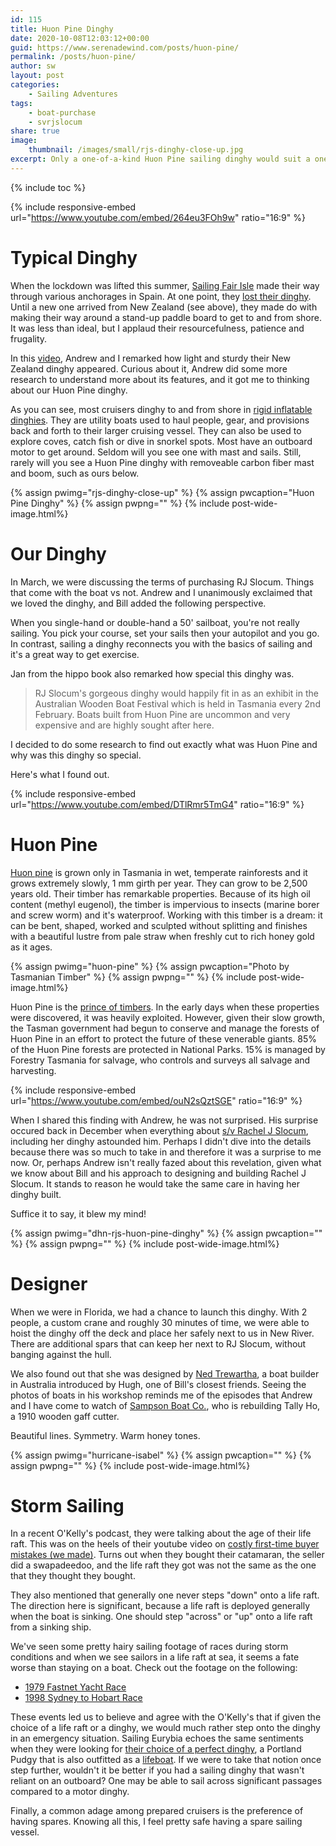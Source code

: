 ```yaml
---
id: 115
title: Huon Pine Dinghy
date: 2020-10-08T12:03:12+00:00
guid: https://www.serenadewind.com/posts/huon-pine/
permalink: /posts/huon-pine/
author: sw
layout: post
categories:
    - Sailing Adventures
tags:
    - boat-purchase
    - svrjslocum
share: true
image:
    thumbnail: /images/small/rjs-dinghy-close-up.jpg 
excerpt: Only a one-of-a-kind Huon Pine sailing dinghy would suit a one-of-a-kind Kevlar staysail schooner, RJ Slocum. Here's the backstory on this unique dinghy made of Huon Pine, the prince of timbers. 
---
```

{% include toc %}

{% include responsive-embed url="https://www.youtube.com/embed/264eu3FOh9w" ratio="16:9" %}

# Typical Dinghy 

When the lockdown was lifted this summer, [Sailing Fair Isle](https://www.youtube.com/channel/UCjJH0fF_wXUjARGD-SZfHIQ) made their way through various anchorages in Spain. At one point, they [lost their dinghy](https://www.youtube.com/watch?v=hEqkTPbc9mw). Until a new one arrived from New Zealand (see above), they made do with making their way around a stand-up paddle board to get to and from shore. It was less than ideal, but I applaud their resourcefulness, patience and frugality.

In this [video](https://www.youtube.com/watch?v=dKsUN1s4BeY), Andrew and I remarked how light and sturdy their New Zealand dinghy appeared. Curious about it, Andrew did some more research to understand more about its features, and it got me to thinking about our Huon Pine dinghy.

As you can see, most cruisers dinghy to and from shore in [rigid inflatable dinghies](https://www.boatus.com/magazine/2016/october/dinghy-basics.asp). They are utility boats used to haul people, gear, and provisions back and forth to their larger cruising vessel. They can also be used to explore coves, catch fish or dive in snorkel spots. Most have an outboard motor to get around. Seldom will you see one with mast and sails. Still, rarely will you see a Huon Pine dinghy with removeable carbon fiber mast and boom, such as ours below.

{% assign pwimg="rjs-dinghy-close-up" %}
{% assign pwcaption="Huon Pine Dinghy" %}
{% assign pwpng="" %}
{% include post-wide-image.html%}

# Our Dinghy 

In March, we were discussing the terms of purchasing RJ Slocum. Things that come with the boat vs not. Andrew and I unanimously exclaimed that we loved the dinghy, and Bill added the following perspective.

When you single-hand or double-hand a 50' sailboat, you're not really sailing. You pick your course, set your sails then your autopilot and you go. In contrast, sailing a dinghy reconnects you with the basics of sailing and it's a great way to get exercise.  

Jan from the hippo book also remarked how special this dinghy was.

> RJ Slocum's gorgeous dinghy would happily fit in as an exhibit in the Australian Wooden Boat Festival which is held in Tasmania every 2nd February. Boats built from Huon Pine are uncommon and very expensive and are highly sought after here.

I decided to do some research to find out exactly what was Huon Pine and why was this dinghy so special.

Here's what I found out.

{% include responsive-embed url="https://www.youtube.com/embed/DTlRmr5TmG4" ratio="16:9" %}

# Huon Pine 

[Huon pine](https://www.australianwoodwork.com.au/blogs/news/what-is-so-special-about-huon-pine) is grown only in Tasmania in wet, temperate rainforests and it grows extremely slowly, 1 mm girth per year. They can grow to be 2,500 years old. Their timber has remarkable properties. Because of its high oil content (methyl eugenol), the timber is impervious to insects (marine borer and screw worm) and it's waterproof. Working with this timber is a dream: it can be bent, shaped, worked and sculpted without splitting and finishes with a beautiful lustre from pale straw when freshly cut to rich honey gold as it ages. 

{% assign pwimg="huon-pine" %}
{% assign pwcaption="Photo by Tasmanian Timber" %}
{% assign pwpng="" %}
{% include post-wide-image.html%}

Huon Pine is the [prince of timbers](https://tasmaniantimber.com.au/species/huon-pine/). In the early days when these properties were discovered, it was heavily exploited. However, given their slow growth, the Tasman government had begun to conserve and manage the forests of Huon Pine in an effort to protect the future of these venerable giants. 85% of the Huon Pine forests are protected in National Parks. 15% is managed by Forestry Tasmania for salvage, who controls and surveys all salvage and harvesting. 

{% include responsive-embed url="https://www.youtube.com/embed/ouN2sQztSGE" ratio="16:9" %}

When I shared this finding with Andrew, he was not surprised. His surprise occured back in December when everything about [s/v Rachel J Slocum](/about-rachel-j-slocum/), including her dinghy astounded him. Perhaps I didn't dive into the details because there was so much to take in and therefore it was a surprise to me now. Or, perhaps Andrew isn't really fazed about this revelation, given what we know about Bill and his approach to designing and building Rachel J Slocum. It stands to reason he would take the same care in having her dinghy built.

Suffice it to say, it blew my mind!

{% assign pwimg="dhn-rjs-huon-pine-dinghy" %}
{% assign pwcaption="" %}
{% assign pwpng="" %}
{% include post-wide-image.html%}

# Designer

When we were in Florida, we had a chance to launch this dinghy. With 2 people, a custom crane and roughly 30 minutes of time, we were able to hoist the dinghy off the deck and place her safely next to us in New River. There are additional spars that can keep her next to RJ Slocum, without banging against the hull. 

We also found out that she was designed by [Ned Trewartha](https://nedtrewarthawoodenboats.com.au/), a boat builder in Australia introduced by Hugh, one of Bill's closest friends. Seeing the photos of boats in his workshop reminds me of the episodes that Andrew and I have come to watch of [Sampson Boat Co.](https://www.youtube.com/channel/UCg-_lYeV8hBnDSay7nmphUA), who is rebuilding Tally Ho, a 1910 wooden gaff cutter. 

Beautiful lines. Symmetry. Warm honey tones.

{% assign pwimg="hurricane-isabel" %}
{% assign pwcaption="" %}
{% assign pwpng="" %}
{% include post-wide-image.html%}

# Storm Sailing

In a recent O'Kelly's podcast, they were talking about the age of their life raft. This was on the heels of their youtube video on [costly first-time buyer mistakes (we made)](https://www.youtube.com/watch?v=Wc1a4tgAors). Turns out when they bought their catamaran, the seller did a swapadeedoo, and the life raft they got was not the same as the one that they thought they bought. 

They also mentioned that generally one never steps "down" onto a life raft. The direction here is significant, because a life raft is deployed generally when the boat is sinking. One should step "across" or "up" onto a life raft from a sinking ship. 

We've seen some pretty hairy sailing footage of races during storm conditions and when we see sailors in a life raft at sea, it seems a fate worse than staying on a boat. Check out the footage on the following:

 - [1979 Fastnet Yacht Race](https://www.youtube.com/watch?v=GHTKMGO0YYw) 
 - [1998 Sydney to Hobart Race](https://www.youtube.com/watch?v=AEC6DQn6AZI)

These events led us to believe and agree with the O'Kelly's that if given the choice of a life raft or a dinghy, we would much rather step onto the dinghy in an emergency situation. Sailing Eurybia echoes the same sentiments when they were looking for [their choice of a perfect dinghy](https://sailingeurybia.com/perfect-dinghy/), a Portland Pudgy that is also outfitted as a [lifeboat](https://portlandpudgy.com/lifeboat-components/). If we were to take that notion once step further, wouldn't it be better if you had a sailing dinghy that wasn't reliant on an outboard? One may be able to sail across significant passages compared to a motor dinghy. 

Finally, a common adage among prepared cruisers is the preference of having spares. Knowing all this, I feel pretty safe having a spare sailing vessel.
